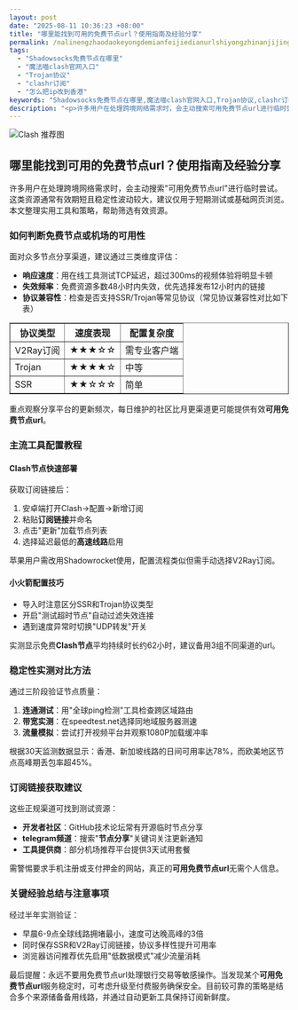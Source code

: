 ```yaml
---
layout: post
date: "2025-08-11 10:36:23 +08:00"
title: "哪里能找到可用的免费节点url？使用指南及经验分享"
permalink: /nalinengzhaodaokeyongdemianfeijiedianurlshiyongzhinanjijingyanfenxiang/
tags:
  - "Shadowsocks免费节点在哪里"
  - "魔法喵clash官网入口"
  - "Trojan协议"
  - "clashr订阅"
  - "怎么把ip改到香港"
keywords: "Shadowsocks免费节点在哪里,魔法喵clash官网入口,Trojan协议,clashr订阅,怎么把ip改到香港"
description: "<p>许多用户在处理跨境网络需求时，会主动搜索可用免费节点url进行临时尝试。这类资源通常有效期短且稳定性波动较大，建议仅用于短期测试或基础网页浏览。本文整理实用工具和策略，帮助筛选有效资源。</p>"
---
```


![Clash 推荐图](https://clashjd.github.io/assets/img/小火箭节点购买.png)

## 哪里能找到可用的免费节点url？使用指南及经验分享

<p>许多用户在处理跨境网络需求时，会主动搜索"可用免费节点url"进行临时尝试。这类资源通常有效期短且稳定性波动较大，建议仅用于短期测试或基础网页浏览。本文整理实用工具和策略，帮助筛选有效资源。</p>
<h3>如何判断免费节点或机场的可用性</h3>
<p>面对众多节点分享渠道，建议通过三类维度评估：</p>
<ul>
<li><strong>响应速度</strong>：用在线工具测试TCP延迟，超过300ms的视频体验将明显卡顿</li>
<li><strong>失效频率</strong>：免费资源多数48小时内失效，优先选择发布12小时内的链接</li>
<li><strong>协议兼容性</strong>：检查是否支持SSR/Trojan等常见协议（常见协议兼容性对比如下表）</li>
</ul>
<table border="1">
<tr><th>协议类型</th><th>速度表现</th><th>配置复杂度</th></tr>
<tr><td>V2Ray订阅</td><td>★★★☆☆</td><td>需专业客户端</td></tr>
<tr><td>Trojan</td><td>★★★★☆</td><td>中等</td></tr>
<tr><td>SSR</td><td>★★☆☆☆</td><td>简单</td></tr>
</table>
<p>重点观察分享平台的更新频次，每日维护的社区比月更渠道更可能提供有效<strong>可用免费节点url</strong>。</p>
<h3>主流工具配置教程</h3>
<h4>Clash节点快速部署</h4>
<p>获取订阅链接后：</p>
<ol>
<li>安卓端打开Clash→配置→新增订阅</li>
<li>粘贴<strong>订阅链接</strong>并命名</li>
<li>点击"更新"加载节点列表</li>
<li>选择延迟最低的<strong>高速线路</strong>启用</li>
</ol>
<p>苹果用户需改用Shadowrocket使用，配置流程类似但需手动选择V2Ray订阅。</p>
<h4>小火箭配置技巧</h4>
<ul>
<li>导入时注意区分SSR和Trojan协议类型</li>
<li>开启"测试超时节点"自动过滤失效连接</li>
<li>遇到速度异常时切换"UDP转发"开关</li>
</ul>
<p>实测显示免费<strong>Clash节点</strong>平均持续时长约62小时，建议备用3组不同渠道的url。</p>
<h3>稳定性实测对比方法</h3>
<p>通过三阶段验证节点质量：</p>
<ol>
<li><strong>连通测试</strong>：用"全球ping检测"工具检查跨区域路由</li>
<li><strong>带宽实测</strong>：在speedtest.net选择同地域服务器测速</li>
<li><strong>流量模拟</strong>：尝试打开视频平台并观察1080P加载缓冲率</li>
</ol>
<p>根据30天监测数据显示：香港、新加坡线路的日间可用率达78%，而欧美地区节点高峰期丢包率超45%。</p>
<h3>订阅链接获取建议</h3>
<p>这些正规渠道可找到测试资源：</p>
<ul>
<li><strong>开发者社区</strong>：GitHub技术论坛常有开源临时节点分享</li>
<li><strong>telegram频道</strong>：搜索"<strong>节点分享</strong>"关键词关注更新通知</li>
<li><strong>工具提供商</strong>：部分机场推荐平台提供3天试用套餐</li>
</ul>
<p>需警惕要求手机注册或支付押金的网站，真正的<strong>可用免费节点url</strong>无需个人信息。</p>
<h3>关键经验总结与注意事项</h3>
<p>经过半年实测验证：</p>
<ul>
<li>早晨6-9点全球线路拥堵最小，速度可达晚高峰的3倍</li>
<li>同时保存SSR和V2Ray订阅链接，协议多样性提升可用率</li>
<li>浏览器访问推荐优先启用"低数据模式"减少流量消耗</li>
</ul>
<p>最后提醒：永远不要用免费节点url处理银行交易等敏感操作。当发现某个<strong>可用免费节点url</strong>服务稳定时，可考虑升级至付费服务确保安全。目前较可靠的策略是结合多个来源储备备用线路，并通过自动更新工具保持订阅新鲜度。</p>